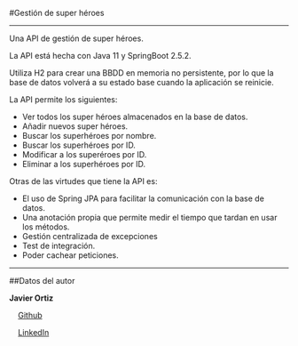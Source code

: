 #Gestión de super héroes

---------------------------------------------------

Una API de gestión de super héroes.

La API está hecha con Java 11 y SpringBoot 2.5.2.

Utiliza H2 para crear una BBDD en memoria no persistente, por lo que la base de datos
volverá a su estado base cuando la aplicación se reinicie.

La API permite los siguientes:
- Ver todos los super héroes almacenados en la base de datos.
- Añadir nuevos super héroes.
- Buscar los superhéroes por nombre.
- Buscar los superhéroes por ID.
- Modificar a los superéroes por ID.
- Eliminar a los superhéroes por ID.

Otras de las virtudes que tiene la API es:
- El uso de Spring JPA para facilitar la comunicación con la base de datos.
- Una anotación propia que permite medir el tiempo que tardan en usar los métodos.
- Gestión centralizada de excepciones
- Test de integración.
- Poder cachear peticiones.

---------------------------------------------------
##Datos del autor

**Javier Ortiz**

&nbsp;&nbsp;&nbsp;&nbsp;[Github](https://github.com/zitro69)

&nbsp;&nbsp;&nbsp;&nbsp;[LinkedIn](https://www.linkedin.com/in/javier-ortiz-casadejus/)